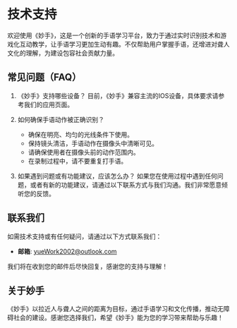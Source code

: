 # 技术支持

欢迎使用《妙手》，这是一个创新的手语学习平台，致力于通过实时识别技术和游戏化互动教学，让手语学习更加生动有趣。不仅帮助用户掌握手语，还增进对聋人文化的理解，为建设包容社会贡献力量。

## 常见问题（FAQ）

1. 《妙手》支持哪些设备？
   目前，《妙手》兼容主流的IOS设备，具体要求请参考我们的应用页面。

2. 如何确保手语动作被正确识别？
   - 确保在明亮、均匀的光线条件下使用。
   - 保持镜头清洁，手语动作在摄像头中清晰可见。
   - 请确保使用者在摄像头前的动作范围内。
   - 在录制过程中，请不要重复打手语。

3. 如果遇到问题或有功能建议，应该怎么办？
   如果您在使用过程中遇到任何问题，或者有新的功能建议，请通过以下联系方式与我们沟通。我们非常愿意倾听您的反馈。

## 联系我们

如需技术支持或有任何疑问，请通过以下方式联系我们：

- **邮箱**: yueWork2002@outlook.com

我们将在收到您的邮件后尽快回复，感谢您的支持与理解！

## 关于妙手

《妙手》以拉近人与聋人之间的距离为目标，通过手语学习和文化传播，推动无障碍社会的建设。感谢您选择我们，希望《妙手》能为您的学习带来帮助与乐趣！
